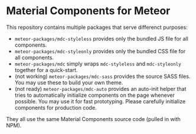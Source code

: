 # Material Components for Meteor

This repository contains multiple packages that serve differenct purposes:

- `meteor-packages/mdc-styleless` provides only the bundled JS file for all components.
- `meteor-packages/mdc-styleonly` provides only the bundled CSS file for all components.
- `meteor-packages/mdc` simply wraps `mdc-styleless` and `mdc-styleonly` together for a quick-start.
- (not working) `meteor-packages/mdc-sass` provides the source SASS files. You may use these to build your own theme.
- (not ready) `meteor-packages/mdc-auto` provides an auto-init helper that tries to automatically initialize components on the page whenever possible. You may use it for fast prototyping. Please carefully initialize components for production code.

They all use the same Material Components source code (pulled in with NPM).
